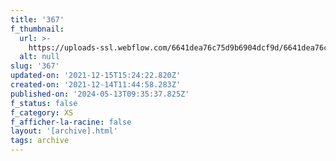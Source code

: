 ```yaml
---
title: '367'
f_thumbnail:
  url: >-
    https://uploads-ssl.webflow.com/6641dea76c75d9b6904dcf9d/6641dea76c75d9b6904dd30b_367.jpg
  alt: null
slug: '367'
updated-on: '2021-12-15T15:24:22.820Z'
created-on: '2021-12-14T11:44:58.283Z'
published-on: '2024-05-13T09:35:37.825Z'
f_status: false
f_category: XS
f_afficher-la-racine: false
layout: '[archive].html'
tags: archive
---
```




